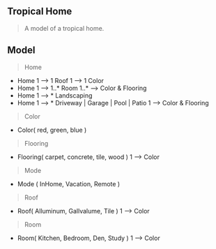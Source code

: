 Tropical Home
-------------
>A model of a tropical home.

Model
-----
>Home
* Home 1 --> 1 Roof 1 --> 1 Color
* Home 1 --> 1..* Room 1..* --> Color & Flooring
* Home 1 --> * Landscaping
* Home 1 --> * Driveway | Garage | Pool | Patio 1 --> Color & Flooring

>Color
* Color( red, green, blue )

>Flooring
* Flooring( carpet, concrete, tile, wood ) 1 --> Color

>Mode
* Mode ( InHome, Vacation, Remote )

>Roof
* Roof( Alluminum, Gallvalume, Tile ) 1 --> Color

>Room
* Room( Kitchen, Bedroom, Den, Study ) 1 --> Color